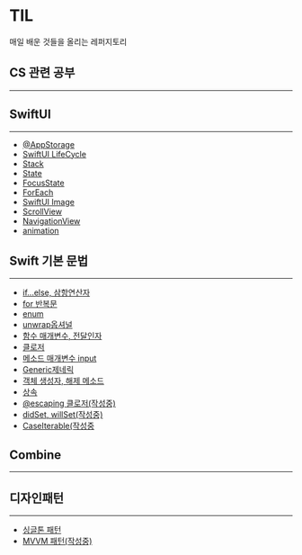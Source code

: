 # TIL
매일 배운 것들을 올리는 레퍼지토리

## CS 관련 공부
* * * 

## SwiftUI
* * * 

- [@AppStorage](https://declan.tistory.com/31)
- [SwiftUI LifeCycle](https://declan.tistory.com/32)
- [Stack](https://github.com/ryuchanghwi/TIL/blob/main/Stack.md)
- [State](https://github.com/ryuchanghwi/TIL/blob/main/State.md)
- [FocusState](https://declan.tistory.com/35)
- [ForEach](https://declan.tistory.com/34)
- [SwiftUI Image](https://github.com/ryuchanghwi/TIL/blob/main/SwiftUI%20Image.md)
- [ScrollView](https://github.com/ryuchanghwi/TIL/blob/main/SwiftUI%20ScrollView.md)
- [NavigationView](https://github.com/ryuchanghwi/TIL/blob/main/SwiftUI%20NavigationView.md)
- [animation](https://declan.tistory.com/33)




## Swift 기본 문법
* * * 

- [if...else, 삼항연산자](https://github.com/ryuchanghwi/TIL/blob/main/%EC%A1%B0%EA%B1%B4%EB%AC%B8.md)
- [for 반복문](https://github.com/ryuchanghwi/TIL/blob/main/for%EB%B0%98%EB%B3%B5%EB%AC%B8.md)
- [enum](https://github.com/ryuchanghwi/TIL/blob/main/enum.md)
- [unwrap옵셔널](https://github.com/ryuchanghwi/TIL/blob/main/Unwrap.md)
- [함수 매개변수, 전달인자](https://github.com/ryuchanghwi/TIL/blob/main/%ED%95%A8%EC%88%98%20%EB%A7%A4%EA%B0%9C%EB%B3%80%EC%88%98,%20%EC%A0%84%EB%8B%AC%EC%9D%B8%EC%9E%90.md)
- [클로저](https://github.com/ryuchanghwi/TIL/blob/main/Closure.md)
- [메소드 매개변수 input](https://github.com/ryuchanghwi/TIL/blob/main/%EB%A9%94%EC%86%8C%EB%93%9Cinout.md)
- [Generic제네릭](https://github.com/ryuchanghwi/TIL/blob/main/Generic.md)
- [객체 생성자, 해제 메소드](https://github.com/ryuchanghwi/TIL/blob/main/%EA%B0%9D%EC%B2%B4%20%EC%83%9D%EC%84%B1%EC%9E%90,%20%ED%95%B4%EC%A0%9C%20%EB%A9%94%EC%86%8C%EB%93%9C.md)
- [상속](https://github.com/ryuchanghwi/TIL/blob/main/%EC%83%81%EC%86%8D.md)
- [@escaping 클로저(작성중)]()
- [didSet, willSet(작성중)]()
- [CaseIterable(작성중]()

## Combine
* * *

## 디자인패턴
* * *
- [싱글톤 패턴](https://github.com/ryuchanghwi/TIL/blob/main/%EC%8B%B1%EA%B8%80%ED%86%A4%ED%8C%A8%ED%84%B4.md)
- [MVVM 패턴(작성중)]()

